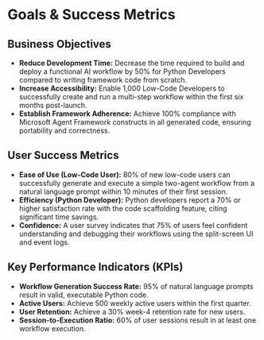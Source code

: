 # **Goals & Success Metrics**

## **Business Objectives**

* **Reduce Development Time:** Decrease the time required to build and deploy a functional AI workflow by 50% for Python Developers compared to writing framework code from scratch.  
* **Increase Accessibility:** Enable 1,000 Low-Code Developers to successfully create and run a multi-step workflow within the first six months post-launch.  
* **Establish Framework Adherence:** Achieve 100% compliance with Microsoft Agent Framework constructs in all generated code, ensuring portability and correctness.

## **User Success Metrics**

* **Ease of Use (Low-Code User):** 80% of new low-code users can successfully generate and execute a simple two-agent workflow from a natural language prompt within 10 minutes of their first session.  
* **Efficiency (Python Developer):** Python developers report a 70% or higher satisfaction rate with the code scaffolding feature, citing significant time savings.  
* **Confidence:** A user survey indicates that 75% of users feel confident understanding and debugging their workflows using the split-screen UI and event logs.

## **Key Performance Indicators (KPIs)**

* **Workflow Generation Success Rate:** 95% of natural language prompts result in valid, executable Python code.  
* **Active Users:** Achieve 500 weekly active users within the first quarter.  
* **User Retention:** Achieve a 30% week-4 retention rate for new users.  
* **Session-to-Execution Ratio:** 60% of user sessions result in at least one workflow execution.
